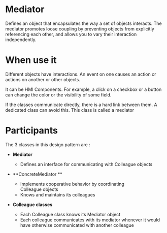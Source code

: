 # Mediator

Defines an object that encapsulates the way a set of objects interacts. The mediator promotes loose coupling by preventing objects from explicitly referencing each other, and allows you to vary their interaction independently.

# When use it

Different objects have interactions. An event on one causes an action or actions on another or other objects.

It can be HMI Components. For example, a click on a checkbox or a button can change the color or the visibility of some field. 

If the classes communicate directly, there is a hard link between them. A dedicated class can avoid this. This class is called a mediator

# Participants

The 3 classes in this design pattern are :


- **Mediator** 
  - Defines an interface for communicating with Colleague objects
  
- **ConcreteMediator **
  - Implements cooperative behavior by coordinating  
  Colleague objects
  - Knows and maintains its colleagues

- **Colleague classes**
  - Each Colleague class knows its Mediator object
  - Each colleague communicates with its mediator whenever it would have otherwise communicated with another colleague